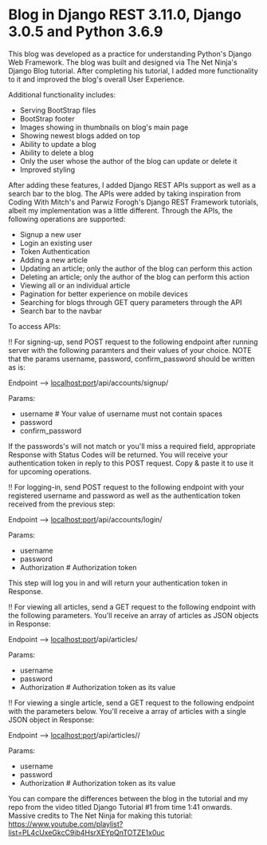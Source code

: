 # Blog in Django REST 3.11.0, Django 3.0.5 and Python 3.6.9

This blog was developed as a practice for understanding Python's Django Web Framework. The blog was built and 
designed via The Net Ninja's Django Blog tutorial. After completing his tutorial, I added more functionality 
to it and improved the blog's overall User Experience.


Additional functionality includes:
- Serving BootStrap files
- BootStrap footer
- Images showing in thumbnails on blog's main page
- Showing newest blogs added on top
- Ability to update a blog
- Ability to delete a blog
- Only the user whose the author of the blog can update or delete it
- Improved styling

After adding these features, I added Django REST APIs support as well as a search bar to the blog. The APIs were added by taking inspiration from Coding With Mitch's and Parwiz Forogh's Django REST Framework tutorials, albeit my implementation was a little different. Through the APIs, the following operations are supported:
- Signup a new user
- Login an existing user
- Token Authentication
- Adding a new article
- Updating an article; only the author of the blog can perform this action
- Deleting an article; only the author of the blog can perform this action
- Viewing all or an individual article
- Pagination for better experience on mobile devices
- Searching for blogs through GET query parameters through the API
- Search bar to the navbar

To access APIs:

!! For signing-up, send POST request to the following endpoint after running server with the following paramters and their
values of your choice. NOTE that the params username, password, confirm_password should be written as is:

Endpoint --> <localhost:port>/api/accounts/signup/

Params:
- username                  # Your value of username must not contain spaces
- password
- confirm_password

If the passwords's will not match or you'll miss a required field, appropriate Response with Status Codes will be returned. You will receive your authentication token in reply to this POST request. Copy & paste it to use it for upcoming operations.

!! For logging-in, send POST request to the following endpoint with your registered username and password as well as the authentication token received from the previous step:

Endpoint --> <localhost:port>/api/accounts/login/

Params:
- username
- password
- Authorization # Authorization token

This step will log you in and will return your authentication token in Response.

!! For viewing all articles, send a GET request to the following endpoint with the following parameters. You'll receive an array of articles as JSON objects in Response:

Endpoint --> <localhost:port>/api/articles/

Params:
- username
- password
- Authorization # Authorization token as its value

!! For viewing a single article, send a GET request to the following endpoint with the parameters below. You'll receive a array of articles with a single JSON object in Response:

Endpoint --> <localhost:port>/api/articles/<id of an article>/

Params:
- username
- password
- Authorization # Authorization token as its value

You can compare the differences between the blog in the tutorial and my repo from the video titled Django Tutorial #1
from time 1:41 onwards. Massive credits to The Net Ninja for making this tutorial:
https://www.youtube.com/playlist?list=PL4cUxeGkcC9ib4HsrXEYpQnTOTZE1x0uc 
